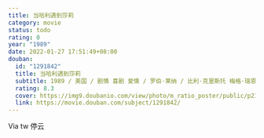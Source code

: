 ```yaml
---
title: 当哈利遇到莎莉
category: movie
status: todo
rating: 0
year: "1989"
date: 2022-01-27 17:51:49+08:00
douban:
  id: "1291842"
  title: 当哈利遇到莎莉
  subtitle: 1989 / 美国 / 剧情 喜剧 爱情 / 罗伯·莱纳 / 比利·克里斯托 梅格·瑞恩
  rating: 8.3
  cover: https://img9.doubanio.com/view/photo/m_ratio_poster/public/p2172960925.jpg
  link: https://movie.douban.com/subject/1291842/
---
```


Via tw 停云

